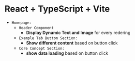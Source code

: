 # React + TypeScript + Vite

- `Homepage:`
    - `Header Component`
        - **Display Dynamic Text and Image** for every redering 
    - `Example Tab Button Section:`
        - **Show different content** based on button click
    - `Core Concept Section:`
        - **show data loading** based on button click